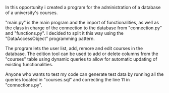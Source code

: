 In this opportunity i created a program for the administration of a database of a university's courses.

"main.py" is the main program and the import of functionalities, as well as the class in charge of the connection to the database from "connection.py" and "functions.py". I decided to split it this way using the "DataAccessObject" programming pattern.

The program lets the user list, add, remore and edit courses in the database. The edition tool can be used to add or delete columns from the "courses" table using dynamic queries to allow for automatic updating of existing functionalities.

Anyone who wants to test my code can generate test data by running all the queries located in "courses.sql" and correcting the line 11 in "connections.py".
